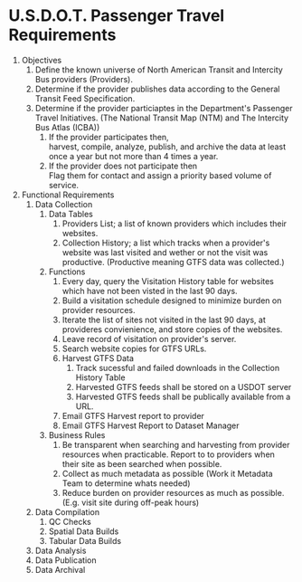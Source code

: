 # U.S.D.O.T. Passenger Travel Requirements

1. Objectives
   1. Define the known universe of North American Transit and Intercity Bus providers (Providers).
   2. Determine if the provider publishes data according to the General Transit Feed Specification.
   3. Determine if the provider particiaptes in the Department's Passenger Travel Initiatives. (The National Transit Map (NTM) and The  Intercity Bus Atlas (ICBA))
      1. If the provider participates then, <br> harvest, compile, analyze, publish, and archive the data at least once a year but not more than 4 times a year.
      2. If the provider does not participate then <br> Flag them for contact and assign a priority based volume of service.
2. Functional Requirements
   1. Data Collection
      1. Data Tables
         1. Providers List; a list of known providers which includes their websites.
         2. Collection History; a list which tracks when a provider's website was last visited and wether or not the visit was productive. (Productive meaning GTFS data was collected.)
      2. Functions
         1. Every day, query the Visitation History table for websites which have not been visted in the last 90 days.
         2. Build a visitation schedule designed to minimize burden on provider resources.
         3. Iterate the list of sites not visited in the last 90 days, at provideres convienience, and store copies of the websites.
         4. Leave record of visitation on provider's server.				 
         5. Search website copies for GTFS URLs.
         6. Harvest GTFS Data
            1. Track sucessful and failed downloads in the Collection History Table
            2. Harvested GTFS feeds shall be stored on a USDOT server
            3. Harvested GTFS feeds shall be publically available from a URL.
         7. Email GTFS Harvest report to provider 
         8. Email GTFS Harvest Report to Dataset Manager
      3. Business Rules
         1. Be transparent when searching and harvesting from provider resources when practicable. Report to to providers when their site as been searched when possible.
         2. Collect as much metadata as possible (Work it Metadata Team to determine whats needed)
         3. Reduce burden on provider resources as much as possible. (E.g. visit site during off-peak hours)	 
   2. Data Compilation
      1. QC Checks
      2. Spatial Data Builds
      3. Tabular Data Builds
   3. Data Analysis
   4. Data Publication
   5. Data Archival
